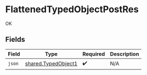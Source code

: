 # FlattenedTypedObjectPostRes

OK


## Fields

| Field                                                      | Type                                                       | Required                                                   | Description                                                |
| ---------------------------------------------------------- | ---------------------------------------------------------- | ---------------------------------------------------------- | ---------------------------------------------------------- |
| `json`                                                     | [shared.TypedObject1](../../models/shared/typedobject1.md) | :heavy_check_mark:                                         | N/A                                                        |